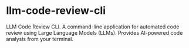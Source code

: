 # llm-code-review-cli
LLM Code Review CLI.
A command-line application for automated code review using Large Language Models (LLMs).
Provides AI-powered code analysis from your terminal.

